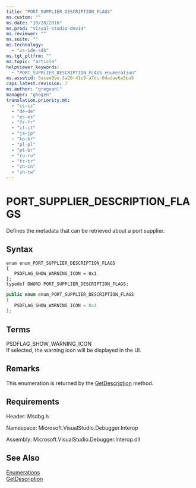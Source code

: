 ```yaml
---
title: "PORT_SUPPLIER_DESCRIPTION_FLAGS"
ms.custom: ""
ms.date: "10/28/2016"
ms.prod: "visual-studio-dev14"
ms.reviewer: ""
ms.suite: ""
ms.technology: 
  - "vs-ide-sdk"
ms.tgt_pltfrm: ""
ms.topic: "article"
helpviewer_keywords: 
  - "PORT_SUPPLIER_DESCRIPTION_FLAGS enumeration"
ms.assetid: 5acee0ee-3a20-41c9-a7dc-0dadae6a5ba5
caps.latest.revision: 7
ms.author: "gregvanl"
manager: "ghogen"
translation.priority.mt: 
  - "cs-cz"
  - "de-de"
  - "es-es"
  - "fr-fr"
  - "it-it"
  - "ja-jp"
  - "ko-kr"
  - "pl-pl"
  - "pt-br"
  - "ru-ru"
  - "tr-tr"
  - "zh-cn"
  - "zh-tw"
---
```

# PORT_SUPPLIER_DESCRIPTION_FLAGS
Defines the metadata that can be retrieved about a port supplier.  
  
## Syntax  
  
```cpp#  
enum enum_PORT_SUPPLIER_DESCRIPTION_FLAGS  
{  
   PSDFLAG_SHOW_WARNING_ICON = 0x1  
};  
typedef DWORD PORT_SUPPLIER_DESCRIPTION_FLAGS;  
```  
  
```c#  
public enum enum_PORT_SUPPLIER_DESCRIPTION_FLAGS  
{  
   PSDFLAG_SHOW_WARNING_ICON = 0x1  
};  
```  
  
## Terms  
 PSDFLAG_SHOW_WARNING_ICON  
 If selected, the warning icon will be displayed in the UI.  
  
## Remarks  
 This enumeration is returned by the [GetDescription](../../../extensibility/debugger/reference/idebugportsupplierdescription2-getdescription.md) method.  
  
## Requirements  
 Header: Msdbg.h  
  
 Namespace: Microsoft.VisualStudio.Debugger.Interop  
  
 Assembly: Microsoft.VisualStudio.Debugger.Interop.dll  
  
## See Also  
 [Enumerations](../../../extensibility/debugger/reference/enumerations-visual-studio-debugging.md)   
 [GetDescription](../../../extensibility/debugger/reference/idebugportsupplierdescription2-getdescription.md)